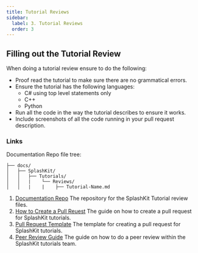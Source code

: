 ```yaml
---
title: Tutorial Reviews
sidebar:
  label: 3. Tutorial Reviews
  order: 3
---
```


## Filling out the Tutorial Review

When doing a tutorial review ensure to do the following:

- Proof read the tutorial to make sure there are no grammatical errors.
- Ensure the tutorial has the following languages:
  - C# using top level statements only
  - C++
  - Python
- Run all the code in the way the tutorial describes to ensure it works.
- Include screenshots of all the code running in your pull request description.

### Links

Documentation Repo file tree:

```plaintext
├── docs/
│   ├── SplashKit/
│   │   ├── Tutorials/
│   │   |    └── Reviews/
│   │   |    |    ├── Tutorial-Name.md
```

1. [Documentation Repo](https://github.com/thoth-tech/documentation) The repository for the
   SplashKit Tutorial review files.
2. [How to Create a Pull Reuest](/products/splashkit/splashkit-tutorials/onboarding/03-pull-request)
   The guide on how to create a pull request for SplashKit tutorials.
3. [Pull Request Template](/products/splashkit/splashkit-tutorials/onboarding/04-pull-request-template)
   The template for creating a pull request for SplashKit tutorials.
4. [Peer Review Guide](/products/splashkit/splashkit-tutorials/onboarding/05-peer-review) The guide
   on how to do a peer review within the SplashKit tutorials team.

